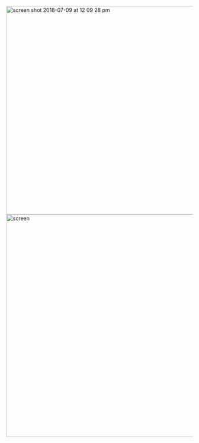 <img width="562" alt="screen shot 2018-07-09 at 12 09 28 pm" src="https://user-images.githubusercontent.com/41017424/42466753-6de4657e-8375-11e8-8fd5-7445e9b80c33.png">


<img width="600" alt="screen" src="https://user-images.githubusercontent.com/41017424/42466700-4457f892-8375-11e8-85b9-904882b9d01f.png">
